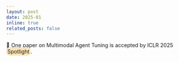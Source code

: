 ```yaml
---
layout: post
date: 2025-01
inline: true
related_posts: false
---
```


🌟 One paper on Multimodal Agent Tuning is accepted by ICLR 2025 
<span style="background-color: #FFE4B5; border-radius: 10px; padding: 3px;">
Spotlight</span>.

